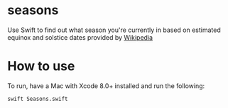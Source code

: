 # seasons

Use Swift to find out what season you're currently in based on estimated equinox and solstice dates provided by [Wikipedia](https://en.wikipedia.org/wiki/Equinox#cite_note-USNO-1)

# How to use

To run, have a Mac with Xcode 8.0+ installed and run the following:

```
swift Seasons.swift
```